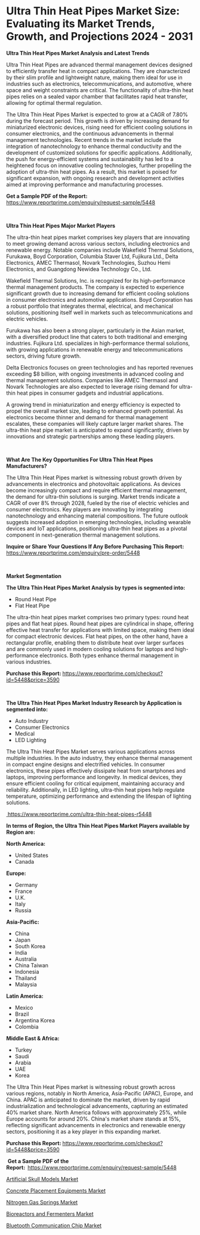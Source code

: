 <p><h1>Ultra Thin Heat Pipes Market Size: Evaluating its Market Trends, Growth, and Projections 2024 - 2031</h1></p><p><strong>Ultra Thin Heat Pipes Market Analysis and Latest Trends</strong></p>
<p><p>Ultra Thin Heat Pipes are advanced thermal management devices designed to efficiently transfer heat in compact applications. They are characterized by their slim profile and lightweight nature, making them ideal for use in industries such as electronics, telecommunications, and automotive, where space and weight constraints are critical. The functionality of ultra-thin heat pipes relies on a sealed vapor chamber that facilitates rapid heat transfer, allowing for optimal thermal regulation.</p><p>The Ultra Thin Heat Pipes Market is expected to grow at a CAGR of 7.80% during the forecast period. This growth is driven by increasing demand for miniaturized electronic devices, rising need for efficient cooling solutions in consumer electronics, and the continuous advancements in thermal management technologies. Recent trends in the market include the integration of nanotechnology to enhance thermal conductivity and the development of customized solutions for specific applications. Additionally, the push for energy-efficient systems and sustainability has led to a heightened focus on innovative cooling technologies, further propelling the adoption of ultra-thin heat pipes. As a result, this market is poised for significant expansion, with ongoing research and development activities aimed at improving performance and manufacturing processes.</p></p>
<p><strong>Get a Sample PDF of the Report:&nbsp;</strong> <a href="https://www.reportprime.com/enquiry/request-sample/5448?utm_campaign=10&utm_medium=2&utm_source=Github&utm_content=ia&utm_term=02102024&utm_id=ultra-thin-heat-pipes">https://www.reportprime.com/enquiry/request-sample/5448</a></p>
<p>&nbsp;</p>
<p><strong>Ultra Thin Heat Pipes Major Market Players</strong></p>
<p><p>The ultra-thin heat pipes market comprises key players that are innovating to meet growing demand across various sectors, including electronics and renewable energy. Notable companies include Wakefield Thermal Solutions, Furukawa, Boyd Corporation, Columbia Staver Ltd, Fujikura Ltd., Delta Electronics, AMEC Thermasol, Novark Technologies, Suzhou Hemi Electronics, and Guangdong Newidea Technology Co., Ltd.</p><p>Wakefield Thermal Solutions, Inc. is recognized for its high-performance thermal management products. The company is expected to experience significant growth due to increasing demand for efficient cooling solutions in consumer electronics and automotive applications. Boyd Corporation has a robust portfolio that integrates thermal, electrical, and mechanical solutions, positioning itself well in markets such as telecommunications and electric vehicles.</p><p>Furukawa has also been a strong player, particularly in the Asian market, with a diversified product line that caters to both traditional and emerging industries. Fujikura Ltd. specializes in high-performance thermal solutions, with growing applications in renewable energy and telecommunications sectors, driving future growth.</p><p>Delta Electronics focuses on green technologies and has reported revenues exceeding $8 billion, with ongoing investments in advanced cooling and thermal management solutions. Companies like AMEC Thermasol and Novark Technologies are also expected to leverage rising demand for ultra-thin heat pipes in consumer gadgets and industrial applications.</p><p>A growing trend in miniaturization and energy efficiency is expected to propel the overall market size, leading to enhanced growth potential. As electronics become thinner and demand for thermal management escalates, these companies will likely capture larger market shares. The ultra-thin heat pipe market is anticipated to expand significantly, driven by innovations and strategic partnerships among these leading players.</p></p>
<p>&nbsp;</p>
<p><strong>What Are The Key Opportunities For Ultra Thin Heat Pipes Manufacturers?</strong></p>
<p><p>The Ultra Thin Heat Pipes market is witnessing robust growth driven by advancements in electronics and photovoltaic applications. As devices become increasingly compact and require efficient thermal management, the demand for ultra-thin solutions is surging. Market trends indicate a CAGR of over 8% through 2028, fueled by the rise of electric vehicles and consumer electronics. Key players are innovating by integrating nanotechnology and enhancing material compositions. The future outlook suggests increased adoption in emerging technologies, including wearable devices and IoT applications, positioning ultra-thin heat pipes as a pivotal component in next-generation thermal management solutions.</p></p>
<p><strong>Inquire or Share Your Questions If Any Before Purchasing This Report:</strong> <a href="https://www.reportprime.com/enquiry/pre-order/5448?utm_campaign=10&utm_medium=2&utm_source=Github&utm_content=ia&utm_term=02102024&utm_id=ultra-thin-heat-pipes">https://www.reportprime.com/enquiry/pre-order/5448</a></p>
<p>&nbsp;</p>
<p><strong>Market Segmentation</strong></p>
<p><strong>The Ultra Thin Heat Pipes Market Analysis by types is segmented into:</strong></p>
<p><ul><li>Round Heat Pipe</li><li>Flat Heat Pipe</li></ul></p>
<p><p>The ultra-thin heat pipes market comprises two primary types: round heat pipes and flat heat pipes. Round heat pipes are cylindrical in shape, offering effective heat transfer for applications with limited space, making them ideal for compact electronic devices. Flat heat pipes, on the other hand, have a rectangular profile, enabling them to distribute heat over larger surfaces and are commonly used in modern cooling solutions for laptops and high-performance electronics. Both types enhance thermal management in various industries.</p></p>
<p><strong>Purchase this Report:&nbsp;</strong><a href="https://www.reportprime.com/checkout?id=5448&price=3590&utm_campaign=10&utm_medium=2&utm_source=Github&utm_content=ia&utm_term=02102024&utm_id=ultra-thin-heat-pipes">https://www.reportprime.com/checkout?id=5448&price=3590</a></p>
<p>&nbsp;</p>
<p><strong>The Ultra Thin Heat Pipes Market Industry Research by Application is segmented into:</strong></p>
<p><ul><li>Auto Industry</li><li>Consumer Electronics</li><li>Medical</li><li>LED Lighting</li></ul></p>
<p><p>The Ultra Thin Heat Pipes Market serves various applications across multiple industries. In the auto industry, they enhance thermal management in compact engine designs and electrified vehicles. In consumer electronics, these pipes effectively dissipate heat from smartphones and laptops, improving performance and longevity. In medical devices, they ensure efficient cooling for critical equipment, maintaining accuracy and reliability. Additionally, in LED lighting, ultra-thin heat pipes help regulate temperature, optimizing performance and extending the lifespan of lighting solutions.</p></p>
<p><a href="https://www.reportprime.com/ultra-thin-heat-pipes-r5448?utm_campaign=10&utm_medium=2&utm_source=Github&utm_content=ia&utm_term=02102024&utm_id=ultra-thin-heat-pipes">&nbsp;https://www.reportprime.com/ultra-thin-heat-pipes-r5448</a></p>
<p><strong>In terms of Region, the Ultra Thin Heat Pipes Market Players available by Region are:</strong></p>
<p>
    <p> <strong> North America: </strong>
        <ul>
            <li>United States</li>
            <li>Canada</li>
        </ul>
        </p> 
    <p> <strong> Europe: </strong>
        <ul>
            <li>Germany</li>
            <li>France</li>
            <li>U.K.</li>
            <li>Italy</li>
            <li>Russia</li>
        </ul>
        </p> 
    <p> <strong> Asia-Pacific: </strong>
        <ul>
            <li>China</li>
            <li>Japan</li>
            <li>South Korea</li>
            <li>India</li>
            <li>Australia</li>
            <li>China Taiwan</li>
            <li>Indonesia</li>
            <li>Thailand</li>
            <li>Malaysia</li>
        </ul>
        </p> 
    <p> <strong> Latin America: </strong>
        <ul>
            <li>Mexico</li>
            <li>Brazil</li>
            <li>Argentina Korea</li>
            <li>Colombia</li>
        </ul>
        </p> 
    <p> <strong> Middle East & Africa: </strong>
        <ul>
            <li>Turkey</li>
            <li>Saudi</li>
            <li>Arabia</li>
            <li>UAE</li>
            <li>Korea</li>
        </ul>
    </p>
    </p>
<p><p>The Ultra Thin Heat Pipes market is witnessing robust growth across various regions, notably in North America, Asia-Pacific (APAC), Europe, and China. APAC is anticipated to dominate the market, driven by rapid industrialization and technological advancements, capturing an estimated 40% market share. North America follows with approximately 25%, while Europe accounts for around 20%. China's market share stands at 15%, reflecting significant advancements in electronics and renewable energy sectors, positioning it as a key player in this expanding market.</p></p>
<p><strong>Purchase this Report: </strong><a href="https://www.reportprime.com/checkout?id=5448&price=3590&utm_campaign=10&utm_medium=2&utm_source=Github&utm_content=ia&utm_term=02102024&utm_id=ultra-thin-heat-pipes">https://www.reportprime.com/checkout?id=5448&price=3590</a></p>
<p>&nbsp;<strong>Get a Sample PDF of the Report:&nbsp;&nbsp;</strong><a href="https://www.reportprime.com/enquiry/request-sample/5448?utm_campaign=10&utm_medium=2&utm_source=Github&utm_content=ia&utm_term=02102024&utm_id=ultra-thin-heat-pipes">https://www.reportprime.com/enquiry/request-sample/5448</a></p>
<p><strong></strong></p>
<p><p><a href="https://issuu.com/reportprime-2/docs/artificial-skull-models-market-size_3690ccf90179bd?utm_campaign=10&utm_medium=2&utm_source=Github&utm_content=ia&utm_term=02102024&utm_id=ultra-thin-heat-pipes">Artificial Skull Models Market</a></p><p><a href="https://issuu.com/reportprime-2/docs/concrete-placement-equipments-marke_d3d1ccf4a83a20?utm_campaign=10&utm_medium=2&utm_source=Github&utm_content=ia&utm_term=02102024&utm_id=ultra-thin-heat-pipes">Concrete Placement Equipments Market</a></p><p><a href="https://www.linkedin.com/pulse/nitrogen-gas-springs-market-trends-analysis-opportunities-zerke?trackingId=rYFclA7TTjiEdUKjuTV0iA%3D%3D&utm_campaign=10&utm_medium=2&utm_source=Github&utm_content=ia&utm_term=02102024&utm_id=ultra-thin-heat-pipes">Nitrogen Gas Springs Market</a></p><p><a href="https://www.linkedin.com/pulse/global-bioreactors-fermenters-industry-research-report-competitive-s9xje?trackingId=cyMijNiDRb2HR6gXawr7JA%3D%3D&utm_campaign=10&utm_medium=2&utm_source=Github&utm_content=ia&utm_term=02102024&utm_id=ultra-thin-heat-pipes">Bioreactors and Fermenters Market</a></p><p><a href="https://github.com/ygfu6u/Market-Research-Report-List-1/blob/main/bluetooth-communication-chip-market.md?utm_campaign=10&utm_medium=2&utm_source=Github&utm_content=ia&utm_term=02102024&utm_id=ultra-thin-heat-pipes">Bluetooth Communication Chip Market</a></p></p>